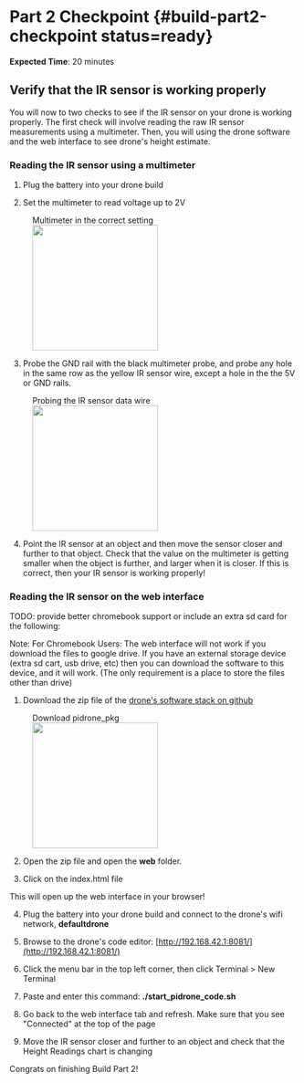 # Part 2 Checkpoint {#build-part2-checkpoint status=ready}

**Expected Time**: 20 minutes

## Verify that the IR sensor is working properly

You will now to two checks to see if the IR sensor on your drone is working properly. The first check will involve reading the raw IR sensor measurements using a multimeter. Then, you will using the drone software and the web interface to see drone's height estimate.

### Reading the IR sensor using a multimeter

1) Plug the battery into your drone build

2) Set the multimeter to read voltage up to 2V

<figure>
  <figcaption>Multimeter in the correct setting</figcaption>
  <img style='width:220px' src="photos/multimeter-voltage.png"/>
</figure>

3) Probe the GND rail with the black multimeter probe, and probe any hole in the same row as the yellow IR sensor wire, except a hole in the the 5V or GND rails.

<figure>
  <figcaption>Probing the IR sensor data wire</figcaption>
  <img style='width:220px' src="photos/multimeter-pihat.png"/>
</figure>

4) Point the IR sensor at an object and then move the sensor closer and further to that object. Check that the value on the multimeter is getting smaller when the object is further, and larger when it is closer. If this is correct, then your IR sensor is working properly!

### Reading the IR sensor on the web interface

TODO: provide better chromebook support or include an extra sd card for the following:

Note: For Chromebook Users: The web interface will not work if you download the files to google drive. If you have an external storage device (extra sd cart, usb drive, etc) then you can download the software to this device, and it will work. (The only requirement is a place to store the files other than drive)

1) Download the zip file of the [drone's software stack on github](https://github.com/h2r/pidrone_pkg)

<figure>
  <figcaption>Download pidrone_pkg</figcaption>
  <img style='width:220px' src="photos/code-zip.png"/>
</figure>

2) Open the zip file and open the **web** folder.

3) Click on the index.html file

This will open up the web interface in your browser!

4) Plug the battery into your drone build and connect to the drone's wifi network, **defaultdrone**

5) Browse to the drone's code editor: [http://192.168.42.1:8081/](http://192.168.42.1:8081/)

6) Click the menu bar in the top left corner, then click Terminal > New Terminal

7) Paste and enter this command: **./start_pidrone_code.sh**

8) Go back to the web interface tab and refresh. Make sure that you see "Connected" at the top of the page

9) Move the IR sensor closer and further to an object and check that the Height Readings chart is changing



Congrats on finishing Build Part 2!
